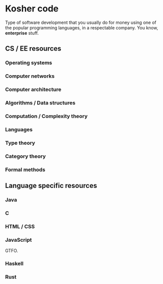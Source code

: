 # Kosher code

Type of software development that you usually do for money using one of the popular programming languages, in a respectable company. You know, __enterprise__ stuff.

## CS / EE resources

### Operating systems

### Computer networks

### Computer architecture

### Algorithms / Data structures

### Computation / Complexity theory

### Languages

### Type theory

### Category theory

### Formal methods


## Language specific resources

### Java

### C

### HTML / CSS

### JavaScript

GTFO.

### Haskell

### Rust

### 
